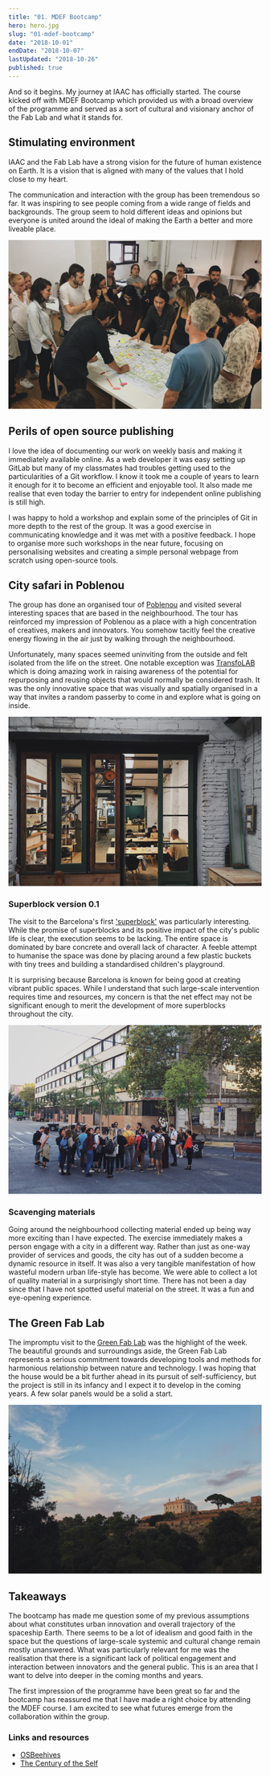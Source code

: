 ```yaml
---
title: "01. MDEF Bootcamp"
hero: hero.jpg
slug: "01-mdef-bootcamp"
date: "2018-10-01"
endDate: "2018-10-07"
lastUpdated: "2018-10-26"
published: true
---
```


And so it begins. My journey at IAAC has officially started. The course kicked off with MDEF Bootcamp which provided us with a broad overview of the programme and served as a sort of cultural and visionary anchor of the Fab Lab and what it stands for.

## Stimulating environment
IAAC and the Fab Lab have a strong vision for the future of human existence on Earth. It is a vision that is aligned with many of the values that I hold close to my heart.

The communication and interaction with the group has been tremendous so far. It was inspiring to see people coming from a wide range of fields and backgrounds. The group seem to hold different ideas and opinions but everyone is united around the ideal of making the Earth a better and more liveable place.

![Group discussion](group.jpg "Group discussion")

## Perils of open source publishing
I love the idea of documenting our work on weekly basis and making it immediately available online. As a web developer it was easy setting up GitLab but many of my classmates had troubles getting used to the particularities of a Git workflow. I know it took me a couple of years to learn it enough for it to become an efficient and enjoyable tool. It also made me realise that even today the barrier to entry for independent online publishing is still high.

I was happy to hold a workshop and explain some of the principles of Git in more depth to the rest of the group. It was a good exercise in communicating knowledge and it was met with a positive feedback. I hope to organise more such workshops in the near future, focusing on personalising websites and creating a simple personal webpage from scratch using open-source tools.


## City safari in Poblenou
The group has done an organised tour of [Poblenou][1] and visited several interesting spaces that are based in the neighbourhood. The tour has reinforced my impression of Poblenou as a place with a high concentration of creatives, makers and innovators. You somehow tacitly feel the creative energy flowing in the air just by walking through the neighbourhood.

Unfortunately, many spaces seemed uninviting from the outside and felt isolated from the life on the street. One notable exception was [TransfoLAB][2] which is doing amazing work in raising awareness of the potential for repurposing and reusing objects that would normally be considered trash. It was the only innovative space that was visually and spatially organised in a way that invites a random passerby to come in and explore what is going on inside.

![TransfoLAB (view from the inside)](transfolab.jpeg "TransfoLAB (view from the inside)")

### Superblock version 0.1
The visit to the Barcelona's first ['superblock'][3] was particularly interesting. While the promise of superblocks and its positive impact of the city's public life is clear, the execution seems to be lacking. The entire space is dominated by bare concrete and overall lack of character. A feeble attempt to humanise the space was done by placing around a few plastic buckets with tiny trees and building a standardised children's playground.

It is surprising because Barcelona is known for being good at creating vibrant public spaces. While I understand that such large-scale intervention requires time and resources, my concern is that the net effect may not be significant enough to merit the development of more superblocks throughout the city.

![MDEF group standing at the superblock](superblock.jpg "MDEF group standing at the superblock")

### Scavenging materials
Going around the neighbourhood collecting material ended up being way more exciting than I have expected. The exercise immediately makes a person engage with a city in a different way. Rather than just as one-way provider of services and goods, the city has out of a sudden become a dynamic resource in itself. It was also a very tangible manifestation of how wasteful modern urban life-style has become. We were able to collect a lot of quality material in a surprisingly short time. There has not been a day since that I have not spotted useful material on the street. It was a fun and eye-opening experience.

## The Green Fab Lab
The impromptu visit to the [Green Fab Lab][4] was the highlight of the week. The beautiful grounds and surroundings aside, the Green Fab Lab represents a serious commitment towards developing tools and methods for harmonious relationship between nature and technology. I was hoping that the house would be a bit further ahead in its pursuit of self-sufficiency, but the project is still in its infancy and I expect it to develop in the coming years. A few solar panels would be a solid a start.

![The Green Fab Lab in Valldaura](green-fab-lab.jpeg "The Green Fab Lab in Valldaura")


## Takeaways
The bootcamp has made me question some of my previous assumptions about what constitutes urban innovation and overall trajectory of the spaceship Earth. There seems to be a lot of idealism and good faith in the space but the questions of large-scale systemic and cultural change remain mostly unanswered. What was particularly relevant for me was the realisation that there is a significant lack of political engagement and interaction between innovators and the general public. This is an area that I want to delve into deeper in the coming months and years.

The first impression of the programme have been great so far and the bootcamp has reassured me that I have made a right choice by attending the MDEF course. I am excited to see what futures emerge from the collaboration within the group.


### Links and resources

* [OSBeehives][5]
* [The Century of the Self][6]

[1]:	https://en.wikipedia.org/wiki/El_Poblenou
[2]:	https://www.transfolabbcn.com/home
[3]:	https://www.theguardian.com/cities/2016/may/17/superblocks-rescue-barcelona-spain-plan-give-streets-back-residents
[4]:	http://greenfablab.org/
[5]:	https://www.osbeehives.com/
[6]:	https://topdocumentaryfilms.com/the-century-of-the-self/

